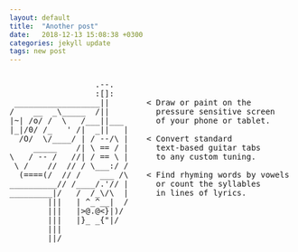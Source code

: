 ```yaml
---
layout: default
title:  "Another post"
date:   2018-12-13 15:08:38 +0300
categories: jekyll update
tags: new post
---
```


<pre style="float: left;">                  .--.
                  :[]:
 __________________||
/    __  _\_____  /||
|~| /o/ /  \   /___||___
|_|/0/ /_   ' /|  _||   |
  /O/  \/____/ | / --/\ |
     _____    /| \ == / |
\   / -- /   //| / == \ |
 \ /    //  // / \___:/ /
  (====(/  // /    ___ /\
__________// /____/.'// |
_________|/   /  /_\/\  |
        |||   | ^_^__|  /
        |||   |&gt;@.@&lt;}|)/
        |||   |}_ _{"|/
        |||
        ||/
</pre>
<pre style="float: right;">


&lt; Draw or paint on the
  pressure sensitive screen
  of your phone or tablet.
  
&lt; Convert standard
  text-based guitar tabs
  to any custom tuning.
  
&lt; Find rhyming words by vowels 
  or count the syllables 
  in lines of lyrics.
</pre>
